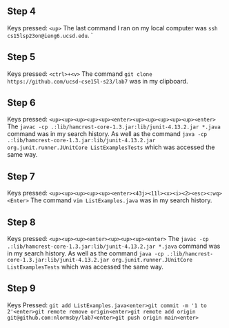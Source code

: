 ## Step 4

Keys pressed: `<up>` The last command I ran on my local computer was `ssh cs15lsp23on@ieng6.ucsd.edu`.
`
## Step 5

Keys pressed: `<ctrl>+<v>` The command `git clone https://github.com/ucsd-cse15l-s23/lab7` was in my clipboard.

## Step 6

Keys pressed: `<up><up><up><up><up><enter><up><up><up><up><up><enter>` The `javac -cp .:lib/hamcrest-core-1.3.jar:lib/junit-4.13.2.jar *.java` command was in my search history. As well as the command `java -cp .:lib/hamcrest-core-1.3.jar:lib/junit-4.13.2.jar org.junit.runner.JUnitCore ListExamplesTests` which was accessed the same way.
  
## Step 7
  
Keys pressed: `<up><up><up><up><up><enter><43j><11l><x><i><2><esc><:wq><Enter>` The command `vim ListExamples.java` was in my search history.
  
## Step 8
  
Keys pressed: `<up><up><up><enter><up><up><up><enter>` The `javac -cp .:lib/hamcrest-core-1.3.jar:lib/junit-4.13.2.jar *.java` command was in my search history. As well as the command `java -cp .:lib/hamcrest-core-1.3.jar:lib/junit-4.13.2.jar org.junit.runner.JUnitCore ListExamplesTests` which was accessed the same way.
  
## Step 9
  
Keys Pressed: `git add ListExamples.java<enter>git commit -m '1 to 2'<enter>git remote remove origin<enter>git remote add origin git@github.com:nlormsby/lab7<enter>git push origin main<enter>`
